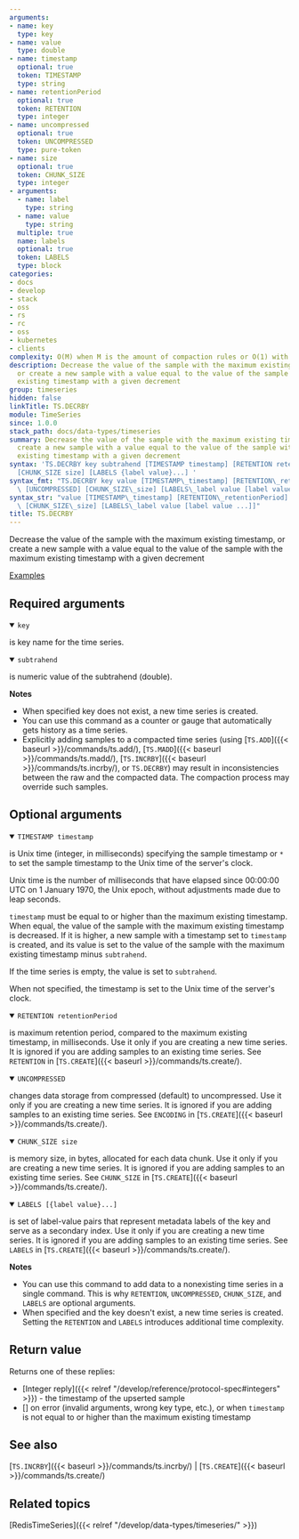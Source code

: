 ```yaml
---
arguments:
- name: key
  type: key
- name: value
  type: double
- name: timestamp
  optional: true
  token: TIMESTAMP
  type: string
- name: retentionPeriod
  optional: true
  token: RETENTION
  type: integer
- name: uncompressed
  optional: true
  token: UNCOMPRESSED
  type: pure-token
- name: size
  optional: true
  token: CHUNK_SIZE
  type: integer
- arguments:
  - name: label
    type: string
  - name: value
    type: string
  multiple: true
  name: labels
  optional: true
  token: LABELS
  type: block
categories:
- docs
- develop
- stack
- oss
- rs
- rc
- oss
- kubernetes
- clients
complexity: O(M) when M is the amount of compaction rules or O(1) with no compaction
description: Decrease the value of the sample with the maximum existing timestamp,
  or create a new sample with a value equal to the value of the sample with the maximum
  existing timestamp with a given decrement
group: timeseries
hidden: false
linkTitle: TS.DECRBY
module: TimeSeries
since: 1.0.0
stack_path: docs/data-types/timeseries
summary: Decrease the value of the sample with the maximum existing timestamp, or
  create a new sample with a value equal to the value of the sample with the maximum
  existing timestamp with a given decrement
syntax: 'TS.DECRBY key subtrahend [TIMESTAMP timestamp] [RETENTION retentionPeriod]  [UNCOMPRESSED]
  [CHUNK_SIZE size] [LABELS {label value}...] '
syntax_fmt: "TS.DECRBY key value [TIMESTAMP\_timestamp] [RETENTION\_retentionPeriod]\
  \ [UNCOMPRESSED] [CHUNK_SIZE\_size] [LABELS\_label value [label value ...]]"
syntax_str: "value [TIMESTAMP\_timestamp] [RETENTION\_retentionPeriod] [UNCOMPRESSED]\
  \ [CHUNK_SIZE\_size] [LABELS\_label value [label value ...]]"
title: TS.DECRBY
---
```


Decrease the value of the sample with the maximum existing timestamp, or create a new sample with a value equal to the value of the sample with the maximum existing timestamp with a given decrement

[Examples](#examples)

## Required arguments

<details open><summary><code>key</code></summary> 

is key name for the time series.
</details>

<details open><summary><code>subtrahend</code></summary> 

is numeric value of the subtrahend (double).
</details>

<note><b>Notes</b>
- When specified key does not exist, a new time series is created.
- You can use this command as a counter or gauge that automatically gets history as a time series.
- Explicitly adding samples to a compacted time series (using [`TS.ADD`]({{< baseurl >}}/commands/ts.add/), [`TS.MADD`]({{< baseurl >}}/commands/ts.madd/), [`TS.INCRBY`]({{< baseurl >}}/commands/ts.incrby/), or `TS.DECRBY`) may result in inconsistencies between the raw and the compacted data. The compaction process may override such samples.
</note>

## Optional arguments

<details open><summary><code>TIMESTAMP timestamp</code></summary> 

is Unix time (integer, in milliseconds) specifying the sample timestamp or `*` to set the sample timestamp to the Unix time of the server's clock.

Unix time is the number of milliseconds that have elapsed since 00:00:00 UTC on 1 January 1970, the Unix epoch, without adjustments made due to leap seconds.

`timestamp` must be equal to or higher than the maximum existing timestamp. When equal, the value of the sample with the maximum existing timestamp is decreased. If it is higher, a new sample with a timestamp set to `timestamp` is created, and its value is set to the value of the sample with the maximum existing timestamp minus `subtrahend`. 

If the time series is empty, the value is set to `subtrahend`.
  
When not specified, the timestamp is set to the Unix time of the server's clock.
</details>

<details open><summary><code>RETENTION retentionPeriod</code></summmary> 

is maximum retention period, compared to the maximum existing timestamp, in milliseconds. Use it only if you are creating a new time series. It is ignored if you are adding samples to an existing time series. See `RETENTION` in [`TS.CREATE`]({{< baseurl >}}/commands/ts.create/).
</details>

<details open><summary><code>UNCOMPRESSED</code></summary>

changes data storage from compressed (default) to uncompressed. Use it only if you are creating a new time series. It is ignored if you are adding samples to an existing time series. See `ENCODING` in [`TS.CREATE`]({{< baseurl >}}/commands/ts.create/).
</details>

<details open><summary><code>CHUNK_SIZE size</code></summary> 

is memory size, in bytes, allocated for each data chunk. Use it only if you are creating a new time series. It is ignored if you are adding samples to an existing time series. See `CHUNK_SIZE` in [`TS.CREATE`]({{< baseurl >}}/commands/ts.create/).
</details>

<details open><summary><code>LABELS [{label value}...]</code></summary> 

is set of label-value pairs that represent metadata labels of the key and serve as a secondary index. Use it only if you are creating a new time series. It is ignored if you are adding samples to an existing time series. See `LABELS` in [`TS.CREATE`]({{< baseurl >}}/commands/ts.create/).
</details>

<note><b>Notes</b>

 - You can use this command to add data to a nonexisting time series in a single command.
  This is why `RETENTION`, `UNCOMPRESSED`,  `CHUNK_SIZE`, and `LABELS` are optional arguments.
 - When specified and the key doesn't exist, a new time series is created.
  Setting the `RETENTION` and `LABELS` introduces additional time complexity.
</note>

## Return value

Returns one of these replies:

- [Integer reply]({{< relref "/develop/reference/protocol-spec#integers" >}}) - the timestamp of the upserted sample
- [] on error (invalid arguments, wrong key type, etc.), or when `timestamp` is not equal to or higher than the maximum existing timestamp

## See also

[`TS.INCRBY`]({{< baseurl >}}/commands/ts.incrby/) | [`TS.CREATE`]({{< baseurl >}}/commands/ts.create/) 

## Related topics

[RedisTimeSeries]({{< relref "/develop/data-types/timeseries/" >}})

